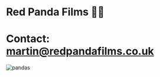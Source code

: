 # Red Panda Films 🦊🦊
# Contact: martin@redpandafilms.co.uk
![pandas](http://url/to/img.png](https://i.ytimg.com/vi/XdM6c4juY1g/maxresdefault.jpg)https://i.ytimg.com/vi/XdM6c4juY1g/maxresdefault.jpg)
